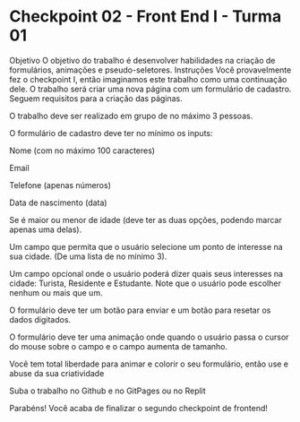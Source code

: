 # Checkpoint 02 - Front End I - Turma 01
Objetivo
		O objetivo do trabalho é desenvolver habilidades na criação de formulários, animações e pseudo-seletores.
Instruções
Você provavelmente fez o checkpoint I, então imaginamos este trabalho como uma continuação dele. O trabalho será criar uma nova página com um formulário de cadastro. Seguem requisitos para a criação das páginas.


O trabalho deve ser realizado em grupo de no máximo 3 pessoas.

O formulário de cadastro deve ter no mínimo os inputs:

Nome (com no máximo 100 caracteres)

Email 

Telefone (apenas números)

Data de nascimento (data)

Se é maior ou menor de idade (deve ter as duas opções, podendo marcar apenas uma delas).

Um campo que permita que o usuário selecione um ponto de interesse na sua cidade. (De uma lista de no mínimo 3).

Um campo opcional onde o usuário poderá dizer quais seus interesses na cidade: Turista, Residente e Estudante. Note que o usuário pode escolher nenhum ou mais que um.

O formulário deve ter um botão para enviar e um botão para resetar os dados digitados.

O formulário deve ter uma animação onde quando o usuário passa o cursor do mouse sobre o campo e o campo aumenta de tamanho. 

Você tem total liberdade para animar e colorir o seu formulário, então use e abuse da sua criatividade

Suba o trabalho no Github e no GitPages ou no Replit

Parabéns! Você acaba de finalizar o segundo checkpoint de frontend!
